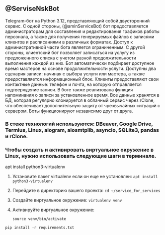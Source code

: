 ## @ServiseNskBot 
Telegram-бот на Python 3.12, представляющий собой двусторонний сервис. С одной стороны, (@aminServiceBot) бот предоставляется администраторам для составления и редактирования графиков работы персонала, а также для получения генерируемых файлов с записями клиентов и расписаниями в различных форматах. Доступ к административной части бота является ограниченным. С другой стороны, клиентский бот позволяет записаться на услугу из предложенного списка с учетом разной продолжительности выполнения каждой из них. Бот автоматически подбирает доступное время мастеров на основе продолжительности услуги. Доступны два сценария записи: начиная с выбора услуги или мастера, а также предоставляется информационный блок. Клиенты предоставляют свои контактные данные: телефон и почта, на которую отправляется подтверждение записи. В боте также реализована функция напоминания о записи за установленное время. Все данные хранятся в БД, которая регулярно клонируется в облачный сервис через rClone, что обеспечивает дополнительную защиту от чрезвычайных ситуаций с сервером. Боты функционируют независимо друг от друга. 

### В стеке технологий используются: DBeaver, Google Drive, Termius, Linux, aiogram, aiosmtplib, asyncio, SQLite3, pandas и rClone.


### Чтобы создать и активировать виртуальное окружение в Linux, нужно использовать следующие шаги в терминале.

apt install python3-virtualenv

1. Установите пакет virtualenv если он еще не установлен:
   ```apt install python3-virtualenv```
   
3. Перейдите в директорию вашего проекта:
   ```cd ~/service_for_services```
   
4. Создайте виртуальное окружение:
   ```virtualenv venv```

5. Активируйте виртуальное окружение:

   ```source venv/bin/activate```
   
   
```pip install -r requirements.txt```
